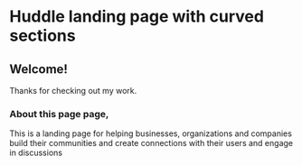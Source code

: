 # Huddle landing page with curved sections

## Welcome!

Thanks for checking out my work.

### About this page page,

This is a landing page for helping businesses, organizations and companies build their communities and create connections with their users and engage in discussions 